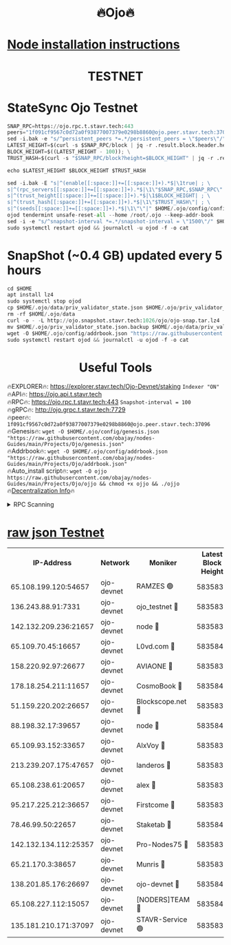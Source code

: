 <h1 align="center"> 🔥Ojo🔥</h1>

[Node installation instructions](https://github.com/obajay/nodes-Guides/tree/main/Projects/Ojo)
=

<h1 align="center"> TESTNET</h1>

# StateSync Ojo Testnet
```python
SNAP_RPC=https://ojo.rpc.t.stavr.tech:443
peers="1f091cf9567c0d72a0f93877007379e0298b8860@ojo.peer.stavr.tech:37096"
sed -i.bak -e "s/^persistent_peers *=.*/persistent_peers = \"$peers\"/" $HOME/.ojo/config/config.toml
LATEST_HEIGHT=$(curl -s $SNAP_RPC/block | jq -r .result.block.header.height); \
BLOCK_HEIGHT=$((LATEST_HEIGHT - 100)); \
TRUST_HASH=$(curl -s "$SNAP_RPC/block?height=$BLOCK_HEIGHT" | jq -r .result.block_id.hash)

echo $LATEST_HEIGHT $BLOCK_HEIGHT $TRUST_HASH

sed -i.bak -E "s|^(enable[[:space:]]+=[[:space:]]+).*$|\1true| ; \
s|^(rpc_servers[[:space:]]+=[[:space:]]+).*$|\1\"$SNAP_RPC,$SNAP_RPC\"| ; \
s|^(trust_height[[:space:]]+=[[:space:]]+).*$|\1$BLOCK_HEIGHT| ; \
s|^(trust_hash[[:space:]]+=[[:space:]]+).*$|\1\"$TRUST_HASH\"| ; \
s|^(seeds[[:space:]]+=[[:space:]]+).*$|\1\"\"|" $HOME/.ojo/config/config.toml
ojod tendermint unsafe-reset-all --home /root/.ojo --keep-addr-book
sed -i -e "s/^snapshot-interval *=.*/snapshot-interval = \"1500\"/" $HOME/.ojo/config/app.toml
sudo systemctl restart ojod && journalctl -u ojod -f -o cat
```
# SnapShot (~0.4 GB) updated every 5 hours
```python
cd $HOME
apt install lz4
sudo systemctl stop ojod
cp $HOME/.ojo/data/priv_validator_state.json $HOME/.ojo/priv_validator_state.json.backup
rm -rf $HOME/.ojo/data
curl -o - -L http://ojo.snapshot.stavr.tech:1026/ojo/ojo-snap.tar.lz4 | lz4 -c -d - | tar -x -C $HOME/.ojo --strip-components 2
mv $HOME/.ojo/priv_validator_state.json.backup $HOME/.ojo/data/priv_validator_state.json
wget -O $HOME/.ojo/config/addrbook.json "https://raw.githubusercontent.com/obajay/nodes-Guides/main/Projects/Ojo/addrbook.json"
sudo systemctl restart ojod && journalctl -u ojod -f -o cat
```
 <h1 align="center"> Useful Tools</h1>

🔥EXPLORER🔥:        https://explorer.stavr.tech/Ojo-Devnet/staking        `Indexer "ON"` \
🔥API🔥:                     https://ojo.api.t.stavr.tech \
🔥RPC🔥:                    https://ojo.rpc.t.stavr.tech:443              `Snapshot-interval = 100` \
🔥gRPC🔥:                  http://ojo.grpc.t.stavr.tech:7729 \
🔥peer🔥:                   `1f091cf9567c0d72a0f93877007379e0298b8860@ojo.peer.stavr.tech:37096` \
🔥Genesis🔥:    ```wget -O $HOME/.ojo/config/genesis.json "https://raw.githubusercontent.com/obajay/nodes-Guides/main/Projects/Ojo/genesis.json"``` \
🔥Addrbook🔥:    ```wget -O $HOME/.ojo/config/addrbook.json "https://raw.githubusercontent.com/obajay/nodes-Guides/main/Projects/Ojo/addrbook.json"``` \
🔥Auto_install script🔥: ```wget -O ojjo https://raw.githubusercontent.com/obajay/nodes-Guides/main/Projects/Ojo/ojjo && chmod +x ojjo && ./ojjo``` \
🔥[Decentralization Info](https://github.com/obajay/StateSync-snapshots/tree/main/Projects/Ojo/Decentralization)🔥



<details>
<summary>RPC Scanning</summary>

<h2 align="center"> We scan nodes in real time every 4 hours. And we provide the final result of RPC endpoints.
We cannot influence the operation of these nodes in any way. </h2>


```python
If Voting Power is higher than 0 --> then the Node is a validator of the network and may be subject to attack and be a potential threat to the chain.
```
```python
We marked such validators with a red symbol
```

</details>

[raw json Testnet](https://rpc-check.ojot.stavr.tech/ojot/rpc-ojot-result.json)
=


<table><tr><th>IP-Address</th><th>Network</th><th>Moniker</th><th>Latest Block Height</th><th>Earliest Block Height</th><th>Catching Up</th><th>Tx Index</th><th>Voting Power</th><th>Scan Time</th></tr><tr><td>65.108.199.120:54657</td><td>ojo-devnet</td><td>RAMZES 🟢</td><td>5835836</td><td>306156</td><td>False</td><td>on</td><td>0</td><td>2024-03-11T19:26:59.287573885UTC</td></tr><tr><td>136.243.88.91:7331</td><td>ojo-devnet</td><td>ojo_testnet 🔴</td><td>5835837</td><td>308845</td><td>False</td><td>on</td><td>1000</td><td>2024-03-11T19:27:06.793395238UTC</td></tr><tr><td>142.132.209.236:21657</td><td>ojo-devnet</td><td>node 🔴</td><td>5835839</td><td>350001</td><td>False</td><td>on</td><td>1999</td><td>2024-03-11T19:27:18.043908872UTC</td></tr><tr><td>65.109.70.45:16657</td><td>ojo-devnet</td><td>L0vd.com 🔴</td><td>5835840</td><td>695918</td><td>False</td><td>off</td><td>998</td><td>2024-03-11T19:27:25.510834949UTC</td></tr><tr><td>158.220.92.97:26677</td><td>ojo-devnet</td><td>AVIAONE 🔴</td><td>5835839</td><td>2754001</td><td>False</td><td>on</td><td>19926</td><td>2024-03-11T19:27:15.280004900UTC</td></tr><tr><td>178.18.254.211:11657</td><td>ojo-devnet</td><td>CosmoBook 🔴</td><td>5835840</td><td>4392001</td><td>False</td><td>off</td><td>1047</td><td>2024-03-11T19:27:20.333165588UTC</td></tr><tr><td>51.159.220.202:26657</td><td>ojo-devnet</td><td>Blockscope.net 🔴</td><td>5835836</td><td>4425001</td><td>False</td><td>on</td><td>2068</td><td>2024-03-11T19:26:58.656892771UTC</td></tr><tr><td>88.198.32.17:39657</td><td>ojo-devnet</td><td>node 🔴</td><td>5835840</td><td>4710001</td><td>False</td><td>on</td><td>105678</td><td>2024-03-11T19:27:20.525416526UTC</td></tr><tr><td>65.109.93.152:33657</td><td>ojo-devnet</td><td>AlxVoy 🔴</td><td>5835839</td><td>4943001</td><td>False</td><td>on</td><td>4491415</td><td>2024-03-11T19:27:17.821391223UTC</td></tr><tr><td>213.239.207.175:47657</td><td>ojo-devnet</td><td>landeros 🔴</td><td>5835839</td><td>4967924</td><td>False</td><td>off</td><td>11083</td><td>2024-03-11T19:27:15.497528994UTC</td></tr><tr><td>65.108.238.61:20657</td><td>ojo-devnet</td><td>alex 🔴</td><td>5835836</td><td>5131001</td><td>False</td><td>on</td><td>11359</td><td>2024-03-11T19:26:58.968281154UTC</td></tr><tr><td>95.217.225.212:36657</td><td>ojo-devnet</td><td>Firstcome 🔴</td><td>5835837</td><td>5251946</td><td>False</td><td>on</td><td>13566</td><td>2024-03-11T19:27:04.532774713UTC</td></tr><tr><td>78.46.99.50:22657</td><td>ojo-devnet</td><td>Staketab 🔴</td><td>5835840</td><td>5668501</td><td>False</td><td>on</td><td>1276</td><td>2024-03-11T19:27:25.746824791UTC</td></tr><tr><td>142.132.134.112:25357</td><td>ojo-devnet</td><td>Pro-Nodes75 🔴</td><td>5835836</td><td>5735836</td><td>False</td><td>on</td><td>24651</td><td>2024-03-11T19:27:01.890592360UTC</td></tr><tr><td>65.21.170.3:38657</td><td>ojo-devnet</td><td>Munris 🔴</td><td>5835837</td><td>5735837</td><td>False</td><td>off</td><td>20123</td><td>2024-03-11T19:27:04.231913919UTC</td></tr><tr><td>138.201.85.176:26697</td><td>ojo-devnet</td><td>ojo-devnet 🔴</td><td>5835840</td><td>5735840</td><td>False</td><td>on</td><td>1000024000</td><td>2024-03-11T19:27:25.187653325UTC</td></tr><tr><td>65.108.227.112:15057</td><td>ojo-devnet</td><td>[NODERS]TEAM 🔴</td><td>5835840</td><td>5758001</td><td>False</td><td>off</td><td>9999</td><td>2024-03-11T19:27:24.913811025UTC</td></tr><tr><td>135.181.210.171:37097</td><td>ojo-devnet</td><td>STAVR-Service 🟢</td><td>5835836</td><td>5834801</td><td>False</td><td>on</td><td>0</td><td>2024-03-11T19:26:59.622902904UTC</td></tr></table>
